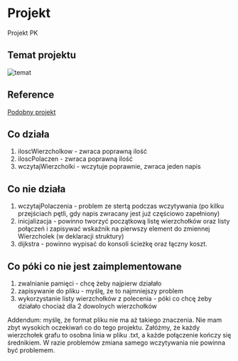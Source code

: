# Projekt
Projekt PK

## Temat projektu
![temat](https://i.imgur.com/XVyT7QF.png)

## Reference
[Podobny projekt](https://github.com/ayns01/dijkstra-algorithm)

## Co działa
1. iloscWierzcholkow - zwraca poprawną ilość
2. iloscPolaczen - zwraca poprawną ilość
3. wczytajWierzcholki - wczytuje poprawnie, zwraca jeden napis

## Co nie działa
1. wczytajPolaczenia - problem ze stertą podczas wczytywania (po kilku przejściach pętli, gdy napis zwracany jest już częściowo zapełniony)
2. inicjalizacja - powinno tworzyć początkową listę wierzchołków oraz listy połączeń i zapisywać wskaźnik na pierwszy element do zmiennej Wierzcholek (w deklaracji struktury)
3. dijkstra - powinno wypisać do konsoli ścieżkę oraz łączny koszt.

## Co póki co nie jest zaimplementowane
1. zwalnianie pamięci - chcę żeby najpierw działało
2. zapisywanie do pliku - myślę, że to najmniejszy problem
3. wykorzystanie listy wierzchołków z polecenia - póki co chcę żeby działało chociaż dla 2 dowolnych wierzchołków

Addendum: myślę, że format pliku nie ma aż takiego znaczenia. Nie mam zbyt wysokich oczekiwań co do tego projektu. Załóżmy, że każdy wierzchołek grafu to osobna linia w pliku .txt, a każde połączenie kończy się średnikiem. W razie problemów zmiana samego wczytywania nie powinna być problemem.
